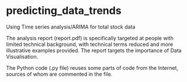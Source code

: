 # predicting_data_trends
Using Time series analysis/ARIMA for total stock data

The analysis report (report.pdf) is specifically targeted at people with limited technical background, with technical terms reduced and more illustrative examples provided. The report targets the importance of Data Visualisation.

The Python code (.py file) reuses some parts of code from the Internet, sources of whom are commented in the file.
